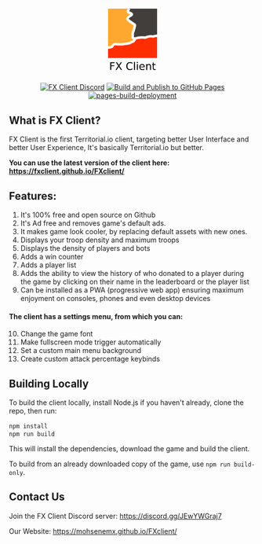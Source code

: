 <p align="center">
  <a href="https://fxclient.github.io/FXclient/">
    <picture>
      <source media="(prefers-color-scheme: dark)" srcset="/assets/logo_text_dark.png">
      <source media="(prefers-color-scheme: light)" srcset="/assets/logo_text_light.png">
      <img src="/assets/logo_text_light.png" width="20%">
    </picture>
  </a>
</p>
<p align="center">
  <a href="https://discord.gg/JEwYWGraj7"><img alt="FX Client Discord" src="https://img.shields.io/discord/1055801912286515220?logo=discord&logoColor=white&label=FX%20Client&color=5865F2"></a>
  <a href="https://github.com/fxclient/FXclient/actions/workflows/deploy_github_pages.yml"><img src="https://github.com/fxclient/FXclient/actions/workflows/deploy_github_pages.yml/badge.svg" alt="Build and Publish to GitHub Pages"></a>
  <a href="https://fxclient.github.io/FXclient/"><img src="https://github.com/fxclient/FXclient/actions/workflows/pages/pages-build-deployment/badge.svg" alt="pages-build-deployment"></a>
</p>

## What is FX Client?
FX Client is the first Territorial.io client, targeting better User Interface and better User Experience, It's basically Territorial.io but better.

**You can use the latest version of the client here: https://fxclient.github.io/FXclient/**

## Features:
1. It's 100% free and open source on Github
2. It's Ad free and removes game's default ads.
3. It makes game look cooler, by replacing default assets with new ones.
4. Displays your troop density and maximum troops
5. Displays the density of players and bots
6. Adds a win counter
7. Adds a player list
8. Adds the ability to view the history of who donated to a player during the game by clicking on their name in the leaderboard or the player list
9. Can be installed as a PWA (progressive web app) ensuring maximum enjoyment on consoles, phones and even desktop devices

#### The client has a settings menu, from which you can:

10. Change the game font
11. Make fullscreen mode trigger automatically
12. Set a custom main menu background
13. Create custom attack percentage keybinds

## Building Locally

To build the client locally, install Node.js if you haven't already, clone the repo, then run:

```
npm install
npm run build
```

This will install the dependencies, download the game and build the client.

To build from an already downloaded copy of the game, use `npm run build-only`.

## Contact Us

Join the FX Client Discord server: https://discord.gg/JEwYWGraj7

Our Website: https://mohsenemx.github.io/FXclient/

